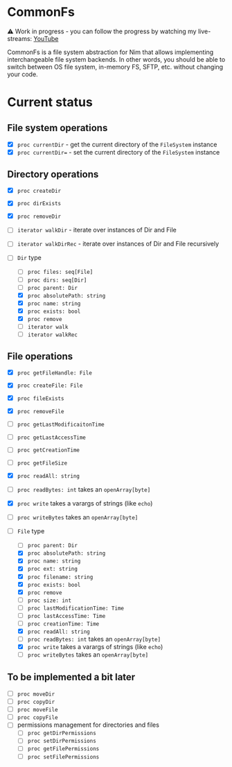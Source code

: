 # CommonFs

⚠️ Work in progress - you can follow the progress by watching my live-streams: [YouTube](https://www.youtube.com/watch?v=N803udzR2dg&list=PL5AVzKSngnt-GaJxP04Kfn6cyx8T8hHKd)

CommonFs is a file system abstraction for Nim that allows implementing interchangeable file system backends. In other words, you should be able to switch between OS file system, in-memory FS, SFTP, etc. without changing your code.

# Current status

## File system operations

- [x] `proc currentDir` - get the current directory of the `FileSystem` instance
- [x] `proc currentDir=` - set the current directory of the `FileSystem` instance

## Directory operations

- [x] `proc createDir`
- [x] `proc dirExists`
- [x] `proc removeDir`
- [ ] `iterator walkDir` - iterate over instances of Dir and File
- [ ] `iterator walkDirRec` - iterate over instances of Dir and File recursively

- [ ] `Dir` type
    - [ ] `proc files: seq[File]`
    - [ ] `proc dirs: seq[Dir]`
    - [ ] `proc parent: Dir`
    - [x] `proc absolutePath: string`
    - [x] `proc name: string`
    - [x] `proc exists: bool`
    - [x] `proc remove`
    - [ ] `iterator walk`
    - [ ] `iterator walkRec`

## File operations

- [x] `proc getFileHandle: File`
- [x] `proc createFile: File`
- [x] `proc fileExists`
- [x] `proc removeFile`
- [ ] `proc getLastModificaitonTime`
- [ ] `proc getLastAccessTime`
- [ ] `proc getCreationTime`
- [ ] `proc getFileSize`

- [x] `proc readAll: string`
- [ ] `proc readBytes: int` takes an `openArray[byte]`
- [x] `proc write` takes a varargs of strings (like `echo`)
- [ ] `proc writeBytes` takes an `openArray[byte]`

- [ ] `File` type
    - [ ] `proc parent: Dir`
    - [x] `proc absolutePath: string`
    - [x] `proc name: string`
    - [x] `proc ext: string`
    - [x] `proc filename: string`
    - [x] `proc exists: bool`
    - [x] `proc remove`
    - [ ] `proc size: int`
    - [ ] `proc lastModificationTime: Time`
    - [ ] `proc lastAccessTime: Time`
    - [ ] `proc creationTime: Time`
    - [x] `proc readAll: string`
    - [ ] `proc readBytes: int` takes an `openArray[byte]`
    - [x] `proc write` takes a varargs of strings (like `echo`)
    - [ ] `proc writeBytes` takes an `openArray[byte]`

## To be implemented a bit later

- [ ] `proc moveDir`
- [ ] `proc copyDir`
- [ ] `proc moveFile`
- [ ] `proc copyFile`
- [ ] permissions management for directories and files
    - [ ] `proc getDirPermissions`
    - [ ] `proc setDirPermissions`
    - [ ] `proc getFilePermissions`
    - [ ] `proc setFilePermissions`